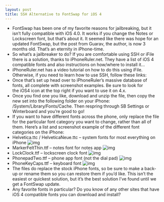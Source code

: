 ```yaml
---
layout: post
title: SSH Alternative to FontSwap for iOS 4
---
```

* FontSwap has been one of my favorite reasons for jailbreaking, but it isn’t fully compatible with iOS 4.0. It works if you change the Notes or Lockscreen font, but that’s about it. It seemed like there was hope for an updated FontSwap, but the post from Guarav, the author, is now 3 months old. That’s an eternity in iPhone-time.
* So what’s a jailbreaker to do? If you are comfortable using SSH or iFile there is a solution, thanks to iPhoneRuler.net. They have a list of iOS 4 compatible fonts and also instructions on how/where to install it…
* iPhoneRuler.net has a video tutorial on how to do this using iFile. Otherwise, if you need to learn how to use SSH, follow these links:
* Once that’s set up head over to iPhoneRuler’s massive database of fonts, all complete with screenshot examples. Be sure to look for the iOS4 icon at the top right if you want to use it on 4.x.
* Once you find one you like, download and unzip the file, then copy the new set into the following folder on your iPhone: /System/Library/Fonts/Cache. Then respring through SB Settings or Winterboard and you’re good to go!
* If you want to have different fonts across the phone, only replace the file for the particular font category you want to change, rather than all of them. Here’s a list and screenshot example of the different font categories on the iPhone:
* Helvetica.ttc / HelveticaNeue.ttc – system fonts for most everything on iPhone
![img](http://media.idownloadblog.com/wp-content/uploads/2010/10/system-font-2-143x215.png)
* MarkerFeltThin.ttf – notes font for notes app
![img](http://media.idownloadblog.com/wp-content/uploads/2010/10/notes-font-255x193.png)
* LockClock.ttf – lockscreen clock font
![img](http://media.idownloadblog.com/wp-content/uploads/2010/10/lockscreen-font-149x215.png)
* PhonepadTwo.ttf – phone app font (not the dial pad)
![img](http://media.idownloadblog.com/wp-content/uploads/2010/10/phone-font-255x60.png)
* PhoneKeyCaps.ttf – keyboard font
![img](http://media.idownloadblog.com/wp-content/uploads/2010/10/keyboard-font-255x173.png)
* The files do replace the stock iPhone fonts, so be sure to make a back-up or rename them so you can restore them if you’d like. This isn’t the easiest or quickest solution, but it’s the best solution I’ve found until we get a FontSwap update.
* Any favorite fonts in particular? Do you know of any other sites that have iOS 4 compatible fonts you can download and install?

